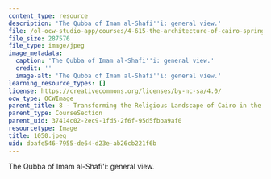 ```yaml
---
content_type: resource
description: 'The Qubba of Imam al-Shafi''i: general view.'
file: /ol-ocw-studio-app/courses/4-615-the-architecture-of-cairo-spring-2002/dbafe5467955de64d23eab26cb221f6b_1050.jpeg
file_size: 287576
file_type: image/jpeg
image_metadata:
  caption: 'The Qubba of Imam al-Shafi''i: general view.'
  credit: ''
  image-alt: 'The Qubba of Imam al-Shafi''i: general view.'
learning_resource_types: []
license: https://creativecommons.org/licenses/by-nc-sa/4.0/
ocw_type: OCWImage
parent_title: 8 - Transforming the Religious Landscape of Cairo in the Ayyubid Period
parent_type: CourseSection
parent_uid: 37414c02-2ec9-1fd5-2f6f-95d5fbba9af0
resourcetype: Image
title: 1050.jpeg
uid: dbafe546-7955-de64-d23e-ab26cb221f6b
---
```

The Qubba of Imam al-Shafi'i: general view.